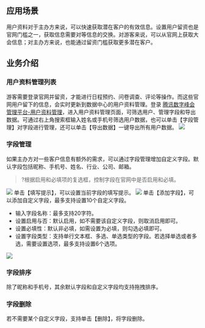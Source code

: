##  应用场景
用户资料对于主办方来说，可以快速获取潜在客户的有效信息。设置用户留资也是官网门槛之一，获取信息需要对等信息的交换。对游客来说，可以从官网上获取大会信息；对主办方来说，也能通过留资门槛获取更多潜在客户。

## 业务介绍
### 用户资料管理列表
游客需要登录官网并留资，才能进行日程预约、问卷调查、评论等操作。而这些官网用户留下的信息，会实时更新到数据中心的用户资料管理。登录  [腾讯数字峰会管理平台-用户资料管理](https://summit.tx-exhibition.com/operation/#/userDataManage)，进入用户资料管理页面，可筛选用户、管理字段和导出数据。可通过右上角搜索框输入姓名或手机号筛选用户数据，也可以单击【字段管理】对字段进行管理，还可以单击【导出数据】一键导出所有用户数据。
![](https://main.qcloudimg.com/raw/bb42d7b4e5bd24e4742c5753f06072de.png)

### 字段管理
如果主办方对一些客户信息有额外的需求，可以通过字段管理增加自定义字段。默认字段包括昵称、手机号、姓名、行业、公司、邮箱。
>?根据启用和必填项的复选框，控制字段在官网中是否启用和必填。

![](https://main.qcloudimg.com/raw/002e534b98571223ae4d34763095ecd8.png)
单击【填写提示】，可以设置当前字段的填写提示。
![](https://main.qcloudimg.com/raw/b8e01c08195b8108770eac8d0da27234.png)
单击【添加字段】，可以添加自定义字段，最多支持设置10个自定义字段。
- 输入字段名称：最多支持20字符。
- 设置启用与否：默认启用，如不需要该自定义字段，则取消启用即可。
- 设置必填性：默认非必填，如需设置为必填，则勾选必填即可。
- 设置字段类型：支持单行文本框、多选、单选类型的字段。若选择单选或者多选，需要设置选项，最多支持设置6个选项。

![](https://main.qcloudimg.com/raw/23ff956faaf9df84f009fb7665477709.png)

### 字段排序
除了昵称和手机号，其余默认字段和自定义字段均支持拖拽排序。

### 字段删除
若不需要某个自定义字段，支持单击【删除】，将字段删除。
